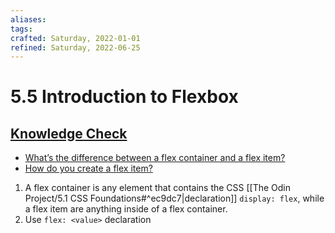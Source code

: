 ```yaml
---
aliases:
tags:
crafted: Saturday, 2022-01-01
refined: Saturday, 2022-06-25
---
```


# 5.5 Introduction to Flexbox

## [Knowledge Check](https://www.theodinproject.com/paths/foundations/courses/foundations/lessons/introduction-to-flexbox#knowledge-check)

- [What’s the difference between a flex container and a flex item?](https://www.theodinproject.com/paths/foundations/courses/foundations/lessons/introduction-to-flexbox#flex-container-item-knowledge-check)
- [How do you create a flex item?](https://www.theodinproject.com/paths/foundations/courses/foundations/lessons/introduction-to-flexbox#how-to-create-flex-item-knowledge-check)

1. A flex container is any element that contains the CSS [[The Odin Project/5.1 CSS Foundations#^ec9dc7|declaration]] `display: flex`, while a flex item are anything inside of a flex container.
2. Use `flex: <value>` declaration
